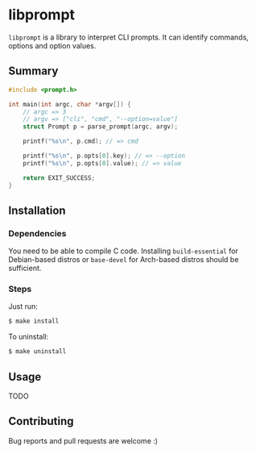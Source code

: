 # libprompt

`libprompt` is a library to interpret CLI prompts. It can identify commands, options and option values.

## Summary
```c
#include <prompt.h>

int main(int argc, char *argv[]) {
    // argc => 3
    // argv => ["cli", "cmd", "--option=value"]
    struct Prompt p = parse_prompt(argc, argv);

    printf("%s\n", p.cmd); // => cmd

    printf("%s\n", p.opts[0].key); // => --option
    printf("%s\n", p.opts[0].value); // => value

    return EXIT_SUCCESS;
}
```

## Installation

### Dependencies

You need to be able to compile C code. Installing `build-essential` for Debian-based distros or `base-devel` for Arch-based distros should be sufficient.

### Steps

Just run:
```bash
$ make install
```

To uninstall:
```bash
$ make uninstall
```

## Usage

TODO

## Contributing

Bug reports and pull requests are welcome :)

